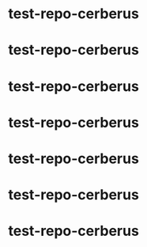 # test-repo-cerberus
# test-repo-cerberus
# test-repo-cerberus
# test-repo-cerberus
# test-repo-cerberus
# test-repo-cerberus
# test-repo-cerberus

